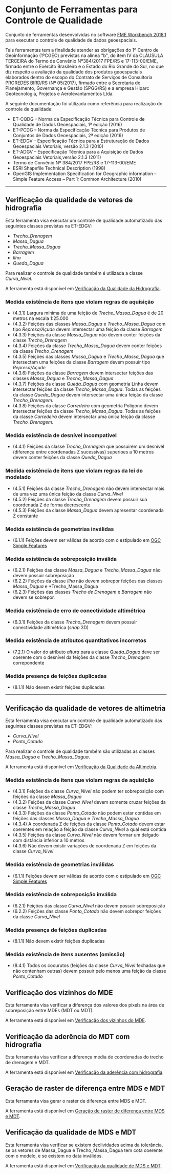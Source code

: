 # Conjunto de Ferramentas para Controle de Qualidade
Conjunto de ferramentas desenvolvidas no software [FME Workbench 2018.1](https://www.safe.com/) para executar o controle de qualidade de dados geoespaciais.

Tais ferramentas tem a finalidade atender as obrigações do 1º Centro de Geoinformação (1ºCGEO) previstas na alínea "b", do item IV da CLÁUSULA TERCEIRA do Termo de Convênio Nº384/2017 FPE/RS e 17-113-00/EME, firmado entre o Exército Brasileiro e o Estado do Rio Grande do Sul, no que diz respeito a avaliação da qualidade dos produtos geoespaciais elaborados dentro do escopo do Contrato de Serviços de Consultoria PROREDES BIRD/RS (Nº 05/2017), firmado entre a Secretaria de Planejamento, Governança e Gestão (SPGG/RS) e a empresa Hiparc Geotecnologia, Projetos e Aerolevantamentos Ltda.

A seguinte documentação foi utilizada como referência para realização do controle de qualidade:
* ET-CQDG – Norma da Especificação Técnica para Controle de Qualidade de Dados Geoespaciais, 1ª edição (2016)
* ET-PCDG – Norma da Especificação Técnica para Produtos de Conjuntos de Dados Geoespaciais, 2ª edição (2016)
* ET-EDGV – Especificação Técnica para a Estruturação de Dados Geoespaciais Vetoriais, versão 2.1.3 (2010)
* ET-ADGV – Especificação Técnica para a Aquisição de Dados Geoespaciais Vetoriais,versão 2.1.3 (2011)
* Termo de Convênio Nº 384/2017 FPE/RS e 17-113-00/EME
* ESRI Shapefile Technical Description (1998)
* OpenGIS Implementation Specification for Geographic information – Simple Feature Access – Part 1: Common Architecture (2010)

---

## Verificação da qualidade de vetores de hidrografia
Esta ferramenta visa executar um controle de qualidade automatizado das seguintes classes previstas na ET-EDGV:
* *Trecho_Drenagem*
* *Massa_Dagua*
* *Trecho_Massa_Dagua*
* *Barragem*
* *Ilha*
* *Queda_Dagua*

Para realizar o controle de qualidade também é utilizada a classe *Curva_Nivel*.

A ferramenta está disponível em [Verificação da Qualidade da Hidrografia](https://github.com/1cgeo/controle_qualidade/blob/master/verificacao_qualidade_hidrografia.fmw).

### Medida existência de itens que violam regras de aquisição
* (4.3.1) Largura mínima de uma feição de *Trecho_Massa_Dagua* é de 20 metros na escala 1:25.000
* (4.3.2) Feições das classes *Massa_Dagua* e *Trecho_Massa_Dagua* com tipo *Represa/Açude* devem intersectar uma feição da classe *Barragem*
* (4.3.3) Feições da classe *Massa_Dagua* não devem conter feições da classe *Trecho_Drenagem*
* (4.3.4) Feições da classe *Trecho_Massa_Dagua* devem conter feições da classe *Trecho_Drenagem*
* (4.3.5) Feições das classes *Massa_Dagua* e *Trecho_Massa_Dagua* que intersectam uma feições da classe *Barragem* devem possuir tipo *Represa/Açude*
* (4.3.6) Feições da classe *Barragem* devem intersectar feições das classes *Massa_Dagua* e *Trecho_Massa_Dagua*
* (4.3.7) Feições da classe *Queda_Dagua* com geometria Linha devem intersectar feições da classe *Trecho_Massa_Dagua*. Todas as feições da classe *Queda_Dagua* devem intersectar uma única feição da classe *Trecho_Drenagem*.
* (4.3.8) Feições da classe *Corredeira* com geometria Poligono devem intersectar feições da classe *Trecho_Massa_Dagua*. Todas as feições da classe *Corredeira* devem intersectar uma única feição da classe *Trecho_Drenagem*.

### Medida existência de desnível incompatível
* (4.4.1) Feições da classe *Trecho_Drenagem* que possuirem um desnível (diferença entre coordenadas Z sucessivas) superioes a 10 metros devem conter feições da classe *Queda_Dagua*

### Medida existência de itens que violam regras da lei do modelado
* (4.5.1) Feições da classe *Trecho_Drenagem* não devem intersectar mais de uma vez uma única feição da classe *Curva_Nivel*
* (4.5.2) Feições da classe *Trecho_Drenagem* devem possuir sua coordenada Z de forma decrescente
* (4.5.3) Feições da classe *Massa_Dagua* devem apresentar coordenada Z constante

### Medida existência de geometrias inválidas
* (6.1.1) Feições devem ser válidas de acordo com o estipulado em [OGC Simple Features](http://www.opengeospatial.org/standards/sfa)

### Medida existência de sobreposição inválida
* (6.2.1) Feições das classe *Massa_Dagua* e *Trecho_Massa_Dagua* não devem possuir sobreposição
* (6.2.2) Feições da classe *Ilha* não devem sobrepor feições das classes *Massa_Dagua* e *Trecho_Massa_Dagua
* (6.2.3) Feições das classes *Trecho de Drenagem* e *Barragem* não devem se sobrepor.

### Medida existência de erro de conectividade altimétrica
* (6.3.1) Feições da classe *Trecho_Drenagem* devem possuir conectividade altimétrica (*snap* 3D)

### Medida existência de atributos quantitativos incorretos
* (7.2.1) O valor do atributo *altura* para a classe *Queda_Dagua* deve ser coerente com o desnível da feições da classe *Trecho_Drenagem* correpondente

### Medida presença de feições duplicadas
* (8.1.1) Não devem existir feições duplicadas

---

## Verificação da qualidade de vetores de altimetria

Esta ferramenta visa executar um controle de qualidade automatizado das seguintes classes previstas na ET-EDGV:
* *Curva_Nivel*
* *Ponto_Cotado*

Para realizar o controle de qualidade também são utilizadas as classes *Massa_Dagua* e *Trecho_Massa_Dagua*.

A ferramenta está disponível em [Verificação da Qualidade da Altimetria](https://github.com/1cgeo/controle_qualidade/blob/master/verificacao_qualidade_altimetria.fmw).

### Medida existência de itens que violam regras de aquisição
* (4.3.1) Feições da classe *Curva_Nivel* não podem ter sobreposição com feições da classe *Massa_Dagua*
* (4.3.2) Feições da classe *Curva_Nivel* devem somente cruzar feições da classe *Trecho_Massa_Dagua*
* (4.3.3) Feições da classe *Ponto_Cotado* não podem estar contidas em feições das classes *Massa_Dagua* e *Trecho_Massa_Dagua*
* (4.3.4) A coordenada Z de feições da classe *Ponto_Cotado* devem estar coerentes em relação a feição da classe *Curva_Nivel* a qual está contida
* (4.3.5) Feições da classe *Curva_Nivel* não devem formar um delgado com distância inferior a 10 metros
* (4.3.6) Não devem existir variações de coordenada Z em feições da classe *Curva_Nivel*

### Medida existência de geometrias inválidas
* (6.1.1) Feições devem ser válidas de acordo com o estipulado em [OGC Simple Features](http://www.opengeospatial.org/standards/sfa)

### Medida existência de sobreposição inválida
* (6.2.1) Feições das classe *Curva_Nivel* não devem possuir sobreposição
* (6.2.2) Feições das classe *Ponto_Cotado* não devem sobrepor feições da classe *Curva_Nivel*

### Medida presença de feições duplicadas
* (8.1.1) Não devem existir feições duplicadas

### Medida existência de itens ausentes (omissão)
* (8.4.1) Todos os cocurutos (feições da classe *Curva_Nivel* fechadas que não contenham outras) devem possuir pelo menos uma feição da classe *Ponto_Cotado*

## Verificação dos vizinhos do MDE
Esta ferramenta visa verificar a diferença dos valores dos pixels na área de sobreposição entre MDEs (MDT ou MDT).

A ferramenta está disponível em [Verificação dos vizinhos do MDE](https://github.com/1cgeo/controle_qualidade/blob/master/verificacao_vizinhos_mde.fmw).

## Verificação da aderência do MDT com hidrografia
Esta ferramenta visa verificar a diferença média de coordenadas do trecho de drenagem e MDT.

A ferramenta está disponível em [Verificação da aderência com hidrografia](https://github.com/1cgeo/controle_qualidade/blob/master/verificacao_aderencia_hidrografia_mdt.fmw).

## Geração de raster de diferença entre MDS e MDT
Esta ferramenta visa gerar o raster de diferença entre MDS e MDT.

A ferramenta está disponível em [Geração de raster de diferença entre MDS e MDT](https://github.com/1cgeo/controle_qualidade/blob/master/gera_diferenca_MDS_MDT.fmw).

## Verificação da qualidade de MDS e MDT
Esta ferramenta visa verificar se existem declividades acima da tolerância, se os vetores de Massa_Dagua e Trecho_Massa_Dagua tem cota coerente com o modelo, e se existem no data inválidos.

A ferramenta está disponível em [Verificação da qualidade de MDS e MDT](https://github.com/1cgeo/controle_qualidade/blob/master/verificacao_qualidade_mds_mdt.fmw).